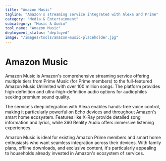 ```yaml
---
title: "Amazon Music"
tagline: "Amazon's streaming service integrated with Alexa and Prime"
category: "Media & Entertainment"
subcategory: "Music & Audio"
tool_name: "Amazon Music"
deployment_status: "deployed"
image: "/images/tools/amazon-music-placeholder.jpg"
---
```


# Amazon Music

Amazon Music is Amazon's comprehensive streaming service offering multiple tiers from Prime Music (for Prime members) to the full-featured Amazon Music Unlimited with over 100 million songs. The platform provides high-definition and ultra-high-definition audio options for audiophiles seeking premium sound quality.

The service's deep integration with Alexa enables hands-free voice control, making it particularly powerful on Echo devices and throughout Amazon's smart home ecosystem. Features like X-Ray provide detailed song information and lyrics, while 360 Reality Audio offers immersive listening experiences.

Amazon Music is ideal for existing Amazon Prime members and smart home enthusiasts who want seamless integration across their devices. With family plans, offline downloads, and exclusive content, it's particularly appealing to households already invested in Amazon's ecosystem of services.
